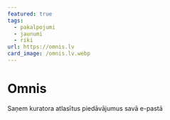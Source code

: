 ```yaml
---
featured: true
tags:
  - pakalpojumi
  - jaunumi
  - riki
url: https://omnis.lv
card_image: /omnis.lv.webp
---
```


# Omnis

Saņem kuratora atlasītus piedāvājumus savā e-pastā
